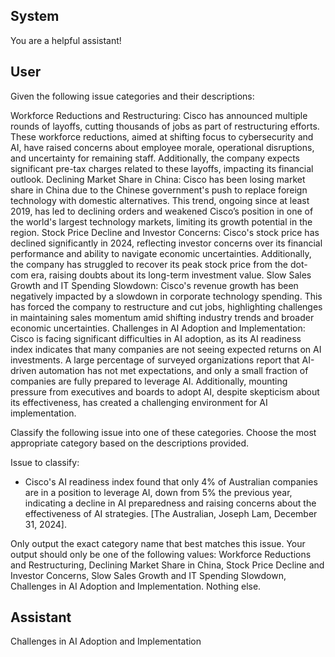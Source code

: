 ## System

You are a helpful assistant!

## User


Given the following issue categories and their descriptions:

Workforce Reductions and Restructuring: Cisco has announced multiple rounds of layoffs, cutting thousands of jobs as part of restructuring efforts. These workforce reductions, aimed at shifting focus to cybersecurity and AI, have raised concerns about employee morale, operational disruptions, and uncertainty for remaining staff. Additionally, the company expects significant pre-tax charges related to these layoffs, impacting its financial outlook.
Declining Market Share in China: Cisco has been losing market share in China due to the Chinese government's push to replace foreign technology with domestic alternatives. This trend, ongoing since at least 2019, has led to declining orders and weakened Cisco’s position in one of the world's largest technology markets, limiting its growth potential in the region.
Stock Price Decline and Investor Concerns: Cisco's stock price has declined significantly in 2024, reflecting investor concerns over its financial performance and ability to navigate economic uncertainties. Additionally, the company has struggled to recover its peak stock price from the dot-com era, raising doubts about its long-term investment value.
Slow Sales Growth and IT Spending Slowdown: Cisco's revenue growth has been negatively impacted by a slowdown in corporate technology spending. This has forced the company to restructure and cut jobs, highlighting challenges in maintaining sales momentum amid shifting industry trends and broader economic uncertainties.
Challenges in AI Adoption and Implementation: Cisco is facing significant difficulties in AI adoption, as its AI readiness index indicates that many companies are not seeing expected returns on AI investments. A large percentage of surveyed organizations report that AI-driven automation has not met expectations, and only a small fraction of companies are fully prepared to leverage AI. Additionally, mounting pressure from executives and boards to adopt AI, despite skepticism about its effectiveness, has created a challenging environment for AI implementation.

Classify the following issue into one of these categories. Choose the most appropriate category based on the descriptions provided.

Issue to classify:
- Cisco's AI readiness index found that only 4% of Australian companies are in a position to leverage AI, down from 5% the previous year, indicating a decline in AI preparedness and raising concerns about the effectiveness of AI strategies. [The Australian, Joseph Lam, December 31, 2024].

Only output the exact category name that best matches this issue. Your output should only be one of the following values: Workforce Reductions and Restructuring, Declining Market Share in China, Stock Price Decline and Investor Concerns, Slow Sales Growth and IT Spending Slowdown, Challenges in AI Adoption and Implementation. Nothing else.
                

## Assistant

Challenges in AI Adoption and Implementation

